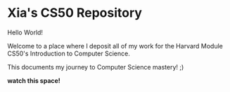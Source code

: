 # Xia's CS50 Repository

Hello World!

Welcome to a place where I deposit all of my work for the Harvard Module CS50's Introduction to Computer Science.

This documents my journey to Computer Science mastery! ;)

**watch this space!**

